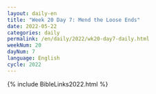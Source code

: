 ```yaml
---
layout: daily-en
title: "Week 20 Day 7: Mend the Loose Ends"
date: 2022-05-22
categories: daily
permalink: /en/daily/2022/wk20-day7-daily.html
weekNum: 20
dayNum: 7
language: English
cycle: 2022
---
```

{% include BibleLinks2022.html %} 
